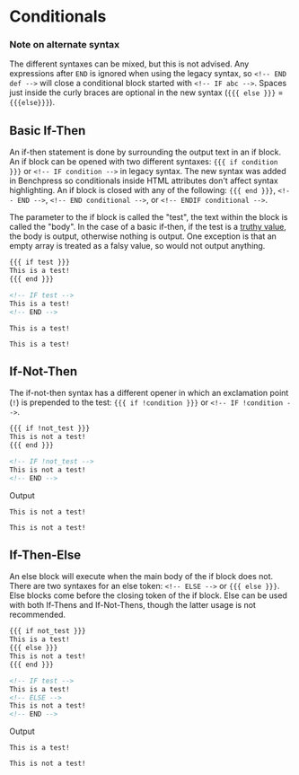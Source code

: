 # Conditionals

### Note on alternate syntax

The different syntaxes can be mixed, but this is not advised. 
Any expressions after `END` is ignored when using the legacy syntax, so `<!-- END def -->` will close a conditional block started with `<!-- IF abc -->`.
Spaces just inside the curly braces are optional in the new syntax (`{{{ else }}}` = `{{{else}}}`).

## Basic If-Then

An if-then statement is done by surrounding the output text in an if block. An if block can be opened with two different syntaxes:
`{{{ if condition }}}` or `<!-- IF condition -->` in legacy syntax. The new syntax was added in Benchpress so conditionals inside HTML attributes don't affect syntax highlighting.
An if block is closed with any of the following: `{{{ end }}}`, `<!-- END -->`, `<!-- END conditional -->`, or `<!-- ENDIF conditional -->`. 

The parameter to the if block is called the "test", the text within the block is called the "body". In the case of a basic if-then, if the test is a [truthy value](https://developer.mozilla.org/en-US/docs/Glossary/Truthy), 
the body is output, otherwise nothing is output. One exception is that an empty array is treated as a falsy value, so would not output anything.

```html
{{{ if test }}}
This is a test!
{{{ end }}}

<!-- IF test -->
This is a test!
<!-- END -->
```

```
This is a test!

This is a test!
```

## If-Not-Then

The if-not-then syntax has a different opener in which an exclamation point (`!`) is prepended to the test: `{{{ if !condition }}}` or `<!-- IF !condition -->`.

```html
{{{ if !not_test }}}
This is not a test!
{{{ end }}}

<!-- IF !not_test -->
This is not a test!
<!-- END -->
```

Output
```
This is not a test!

This is not a test!
```

## If-Then-Else

An else block will execute when the main body of the if block does not. There are two syntaxes for an else token: `<!-- ELSE -->` or `{{{ else }}}`. 
Else blocks come before the closing token of the if block. Else can be used with both If-Thens and If-Not-Thens, though the latter usage is not recommended.

```html
{{{ if not_test }}}
This is a test!
{{{ else }}}
This is not a test!
{{{ end }}}

<!-- IF test -->
This is a test!
<!-- ELSE -->
This is not a test!
<!-- END -->
```

Output
```
This is a test!

This is not a test!
```
